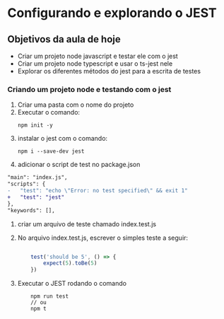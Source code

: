# Configurando e explorando o JEST


## Objetivos da aula de hoje

- Criar um projeto node javascript e testar ele com o jest
- Criar um projeto node typescript e usar o ts-jest nele
- Explorar os diferentes métodos do jest para a escrita de testes

### Criando um projeto node e testando com o jest

1. Criar uma pasta com o nome do projeto
1. Executar o comando:
    ```
    npm init -y
    ````
1. instalar o jest com o comando:
    ```
    npm i --save-dev jest
    ```
1. adicionar o script de test no package.json

```diff
"main": "index.js",
"scripts": {
-   "test": "echo \"Error: no test specified\" && exit 1"
+   "test": "jest"
},
"keywords": [],
```

1. criar um arquivo de teste chamado index.test.js

1. No arquivo index.test.js, escrever o simples teste a seguir:

    ```js

        test('should be 5', () => {
            expect(5).toBe(5)
        })

    ```

1. Executar o JEST rodando o comando

    ```
        npm run test
        // ou
        npm t
    ```
